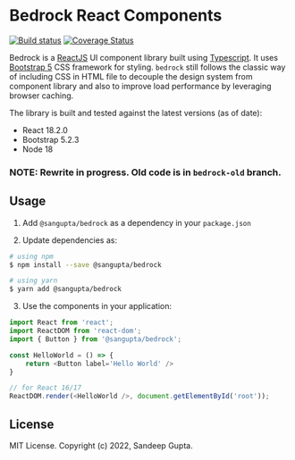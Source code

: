 # Bedrock React Components

[![Build status](https://img.shields.io/github/actions/workflow/status/sangupta/bedrock/ci.yml?branch=main)](https://github.com/sangupta/bedrock/actions/workflows/ci.yml)
[![Coverage Status](https://coveralls.io/repos/github/sangupta/bedrock/badge.svg?branch=main)](https://coveralls.io/github/sangupta/bedrock?branch=main)

Bedrock is a [ReactJS][reactjs] UI component library built using [Typescript][typescript].
It uses [Bootstrap 5][bootstrap] CSS framework for styling. `bedrock` still follows the
classic way of including CSS in HTML file to decouple the design system from component
library and also to improve load performance by leveraging browser caching.

The library is built and tested against the latest versions (as of date):

* React 18.2.0
* Bootstrap 5.2.3
* Node 18

### NOTE: Rewrite in progress. Old code is in `bedrock-old` branch.

## Usage

1. Add `@sangupta/bedrock` as a dependency in your `package.json`

2. Update dependencies as:
```sh
# using npm
$ npm install --save @sangupta/bedrock

# using yarn
$ yarn add @sangupta/bedrock
```

3. Use the components in your application:

```js
import React from 'react';
import ReactDOM from 'react-dom';
import { Button } from '@sangupta/bedrock';

const HelloWorld = () => {
    return <Button label='Hello World' />
}

// for React 16/17
ReactDOM.render(<HelloWorld />, document.getElementById('root'));
```

## License

MIT License. Copyright (c) 2022, Sandeep Gupta.


<!-- Do not add any visible content below this line -->

[reactjs]: https://reactjs.org/
[typescript]: https://www.typescriptlang.org/
[bootstrap]: https://getbootstrap.com/
